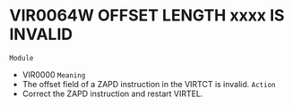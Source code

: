 # VIR0064W OFFSET LENGTH xxxx IS INVALID
`Module`
- 	VIR0000
`Meaning`
- The offset field of a ZAPD instruction in the VIRTCT is invalid.
`Action`
- Correct the ZAPD instruction and restart VIRTEL.
